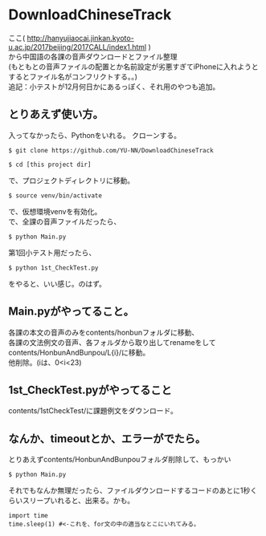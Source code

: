 # DownloadChineseTrack
ここ( http://hanyujiaocai.jinkan.kyoto-u.ac.jp/2017beijing/2017CALL/index1.html )  
から中国語の各課の音声ダウンロードとファイル整理  
(もともとの音声ファイルの配置とか名前設定が劣悪すぎてiPhoneに入れようとするとファイル名がコンフリクトする。。)<br>
追記：小テストが12月何日かにあるっぽく、それ用のやつも追加。
## とりあえず使い方。

入ってなかったら、Pythonをいれる。
クローンする。

```
$ git clone https://github.com/YU-NN/DownloadChineseTrack

```

```
$ cd [this project dir]
```
で、プロジェクトディレクトリに移動。
```
$ source venv/bin/activate
```
で、仮想環境venvを有効化。<br>
で、全課の音声ファイルだったら、
```
$ python Main.py
```
第1回小テスト用だったら、
```
$ python 1st_CheckTest.py
```
をやると、いい感じ。のはず。

## Main.pyがやってること。
各課の本文の音声のみをcontents/honbunフォルダに移動、    
各課の文法例文の音声、各フォルダから取り出してrenameをしてcontents/HonbunAndBunpou/L{i}/に移動。<br>
他削除。(iは、0<i<23)

## 1st_CheckTest.pyがやってること
contents/1stCheckTest/に課題例文をダウンロード。

## なんか、timeoutとか、エラーがでたら。
とりあえずcontents/HonbunAndBunpouフォルダ削除して、もっかい
```
$ python Main.py
```
それでもなんか無理だったら、ファイルダウンロードするコードのあとに1秒くらいスリープいれると、出来る。かも。
```
import time
time.sleep(1) #<-これを、for文の中の適当なとこにいれてみる。
```   
